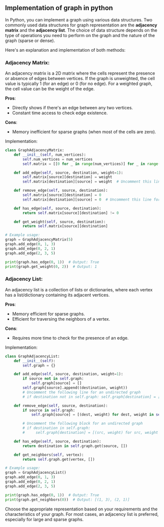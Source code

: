 ## Implementation of graph in python

In Python, you can implement a graph using various data structures. Two commonly used data structures for graph representation are the **adjacency matrix** and the **adjacency list**. The choice of data structure depends on the type of operations you need to perform on the graph and the nature of the graph (sparse or dense).

Here's an explanation and implementation of both methods:

### Adjacency Matrix:

An adjacency matrix is a 2D matrix where the cells represent the presence or absence of edges between vertices. If the graph is unweighted, the cell value is typically 1 (for an edge) or 0 (for no edge). For a weighted graph, the cell value can be the weight of the edge.

**Pros**:

- Directly shows if there's an edge between any two vertices.
- Constant time access to check edge existence.

**Cons**:

- Memory inefficient for sparse graphs (when most of the cells are zero).

Implementation:

```python
class GraphAdjacencyMatrix:
    def __init__(self, num_vertices):
        self.num_vertices = num_vertices
        self.matrix = [[0 for _ in range(num_vertices)] for _ in range(num_vertices)]

    def add_edge(self, source, destination, weight=1):
        self.matrix[source][destination] = weight
        self.matrix[destination][source] = weight  # Uncomment this line for an undirected graph

    def remove_edge(self, source, destination):
        self.matrix[source][destination] = 0
        self.matrix[destination][source] = 0  # Uncomment this line for an undirected graph

    def has_edge(self, source, destination):
        return self.matrix[source][destination] != 0

    def get_weight(self, source, destination):
        return self.matrix[source][destination]

# Example usage:
graph = GraphAdjacencyMatrix(5)
graph.add_edge(0, 1, 3)
graph.add_edge(0, 2, 1)
graph.add_edge(2, 3, 5)

print(graph.has_edge(0, 1))  # Output: True
print(graph.get_weight(0, 2))  # Output: 1
```

### Adjacency List:

An adjacency list is a collection of lists or dictionaries, where each vertex has a list/dictionary containing its adjacent vertices.

**Pros**:

- Memory efficient for sparse graphs.
- Efficient for traversing the neighbors of a vertex.

**Cons**:

- Requires more time to check for the presence of an edge.

Implementation:

```python
class GraphAdjacencyList:
    def __init__(self):
        self.graph = {}

    def add_edge(self, source, destination, weight=1):
        if source not in self.graph:
            self.graph[source] = []
        self.graph[source].append((destination, weight))
        # Uncomment the following line for an undirected graph
        # if destination not in self.graph: self.graph[destination] = []; self.graph[destination].append((source, weight))

    def remove_edge(self, source, destination):
        if source in self.graph:
            self.graph[source] = [(dest, weight) for dest, weight in self.graph[source] if dest != destination]

        # Uncomment the following block for an undirected graph
        # if destination in self.graph:
        #     self.graph[destination] = [(src, weight) for src, weight in self.graph[destination] if src != source]

    def has_edge(self, source, destination):
        return destination in self.graph.get(source, [])

    def get_neighbors(self, vertex):
        return self.graph.get(vertex, [])

# Example usage:
graph = GraphAdjacencyList()
graph.add_edge(0, 1, 3)
graph.add_edge(0, 2, 1)
graph.add_edge(2, 3, 5)

print(graph.has_edge(0, 1))  # Output: True
print(graph.get_neighbors(0))  # Output: [(1, 3), (2, 1)]
```

Choose the appropriate representation based on your requirements and the characteristics of your graph. For most cases, an adjacency list is preferred, especially for large and sparse graphs.
